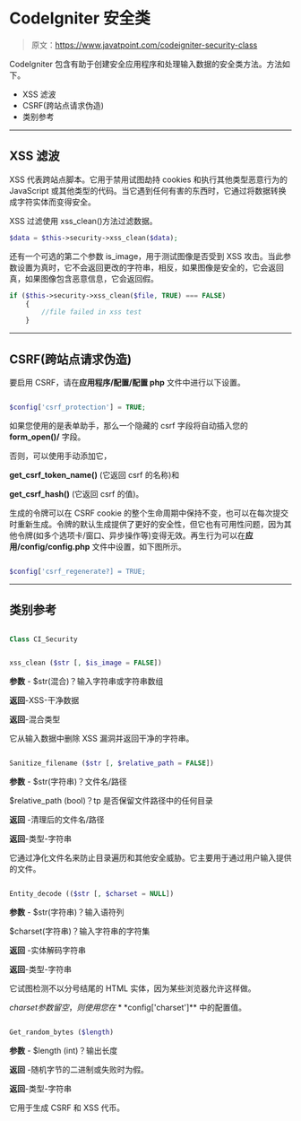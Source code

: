 # CodeIgniter 安全类

> 原文：<https://www.javatpoint.com/codeigniter-security-class>

CodeIgniter 包含有助于创建安全应用程序和处理输入数据的安全类方法。方法如下。

*   XSS 滤波
*   CSRF(跨站点请求伪造)
*   类别参考

* * *

## XSS 滤波

XSS 代表跨站点脚本。它用于禁用试图劫持 cookies 和执行其他类型恶意行为的 JavaScript 或其他类型的代码。当它遇到任何有害的东西时，它通过将数据转换成字符实体而变得安全。

XSS 过滤使用 xss_clean()方法过滤数据。

```php
$data = $this->security->xss_clean($data);

```

还有一个可选的第二个参数 is_image，用于测试图像是否受到 XSS 攻击。当此参数设置为真时，它不会返回更改的字符串，相反，如果图像是安全的，它会返回真，如果图像包含恶意信息，它会返回假。

```php
if ($this->security->xss_clean($file, TRUE) === FALSE)
	{
		//file failed in xss test
	}

```

* * *

## CSRF(跨站点请求伪造)

要启用 CSRF，请在**应用程序/配置/配置 php** 文件中进行以下设置。

```php

$config['csrf_protection'] = TRUE;

```

如果您使用的是表单助手，那么一个隐藏的 csrf 字段将自动插入您的 **form_open()/** 字段。

否则，可以使用手动添加它，

**get_csrf_token_name()** (它返回 csrf 的名称)和

**get_csrf_hash()** (它返回 csrf 的值)。

生成的令牌可以在 CSRF cookie 的整个生命周期中保持不变，也可以在每次提交时重新生成。令牌的默认生成提供了更好的安全性，但它也有可用性问题，因为其他令牌(如多个选项卡/窗口、异步操作等)变得无效。再生行为可以在**应用/config/config.php** 文件中设置，如下图所示。

```php

$config['csrf_regenerate?] = TRUE;

```

* * *

## 类别参考

```php

Class CI_Security                

```

```php

xss_clean ($str [, $is_image = FALSE])

```

**参数** - $str(混合)？输入字符串或字符串数组

**返回**-XSS-干净数据

**返回**-混合类型

它从输入数据中删除 XSS 漏洞并返回干净的字符串。

```php

Sanitize_filename ($str [, $relative_path = FALSE])

```

**参数** - $str(字符串)？文件名/路径

$relative_path (bool)？tp 是否保留文件路径中的任何目录

**返回** -清理后的文件名/路径

**返回**-类型-字符串

它通过净化文件名来防止目录遍历和其他安全威胁。它主要用于通过用户输入提供的文件。

```php

Entity_decode (($str [, $charset = NULL])

```

**参数** - $str(字符串)？输入语符列

$charset(字符串)？输入字符串的字符集

**返回** -实体解码字符串

**返回**-类型-字符串

它试图检测不以分号结尾的 HTML 实体，因为某些浏览器允许这样做。

$charset 参数留空，则使用您在 **$config['charset']** 中的配置值。

```php

Get_random_bytes ($length)

```

**参数** - $length (int)？输出长度

**返回** -随机字节的二进制或失败时为假。

**返回**-类型-字符串

它用于生成 CSRF 和 XSS 代币。